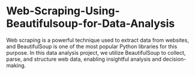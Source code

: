 # Web-Scraping-Using-Beautifulsoup-for-Data-Analysis
Web scraping is a powerful technique used to extract data from websites, and BeautifulSoup is one of the most popular Python libraries for this purpose. In this data analysis project, we utilize BeautifulSoup to collect, parse, and structure web data, enabling insightful analysis and decision-making.
